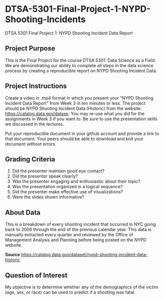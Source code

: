 # DTSA-5301-Final-Project-1-NYPD-Shooting-Incidents
DTSA 5301 Final Project 1: NYPD Shooting Incident Data Report

## Project Purpose

This is the Final Project for the course DTSA 5301: Data Science as a Field. We are demonstrating our ability to complete all steps in the data science process by creating a reproducible report on NYPD Shooting Incident Data.

## Project Instructions

Create a video in .mp4 format in which you present your "NYPD Shooting Incident Data Report" from Week 3 in ten minutes or less. The project should be NYPD Shooting Incident Data (Historic) from the website: https://catalog.data.gov/datase. You may re-use what you did for the assignments in Week 3 if you want to. Be sure to use the presentation skills we discussed in the lectures.

Put your reproducible document in your github account and provide a link to that document. Your peers should be able to download and knit your document without errors.

## Grading Criteria

1. Did the presenter maintain good eye contact?
2. Did the presenter speak clearly?
3. Was the presenter engaging and enthusiastic about their topic?
4. Was the presentation organized in a logical sequence?
5. Did the presenter make effective use of visualizations?
6. Were the slides shown informative?

## About Data

This is a breakdown of every shooting incident that occurred in NYC going back to 2006 through the end of the previous calendar year. This data is manually extracted every quarter and reviewed by the Office of Management Analysis and Planning before being posted on the NYPD website.

__Source__ https://catalog.data.gov/dataset/nypd-shooting-incident-data-historic

## Question of Interest

My objective is to determine whether any of the demographics of the victim (age, sex, or race) can be used to predict if a shooting was fatal.
